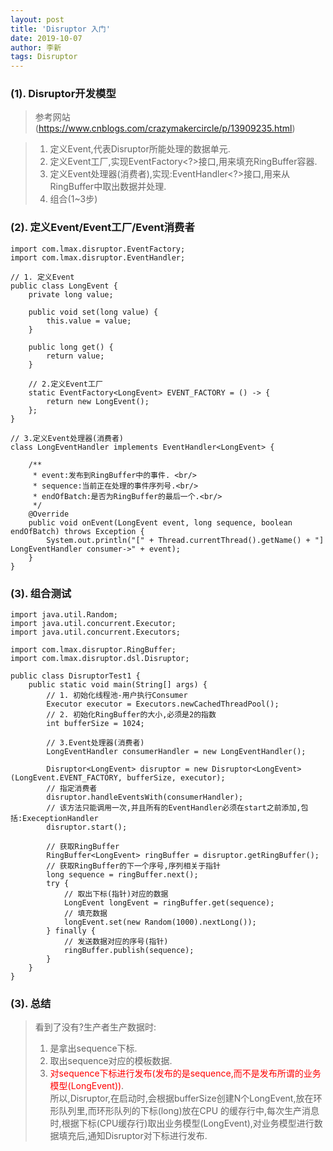 ```yaml
---
layout: post
title: 'Disruptor 入门'
date: 2019-10-07
author: 李新
tags: Disruptor
---
```


### (1). Disruptor开发模型
> 参考网站(https://www.cnblogs.com/crazymakercircle/p/13909235.html)  

> 1. 定义Event,代表Disruptor所能处理的数据单元.  
> 2. 定义Event工厂,实现EventFactory<?>接口,用来填充RingBuffer容器.  
> 3. 定义Event处理器(消费者),实现:EventHandler<?>接口,用来从RingBuffer中取出数据并处理.   
> 4. 组合(1~3步)   

### (2). 定义Event/Event工厂/Event消费者
```
import com.lmax.disruptor.EventFactory;
import com.lmax.disruptor.EventHandler;

// 1. 定义Event
public class LongEvent {
	private long value;

	public void set(long value) {
		this.value = value;
	}

	public long get() {
		return value;
	}

	// 2.定义Event工厂
	static EventFactory<LongEvent> EVENT_FACTORY = () -> {
		return new LongEvent();
	};
}

// 3.定义Event处理器(消费者)
class LongEventHandler implements EventHandler<LongEvent> {

	/**
	 * event:发布到RingBuffer中的事件. <br/>
	 * sequence:当前正在处理的事件序列号.<br/>
	 * endOfBatch:是否为RingBuffer的最后一个.<br/>
	 */
	@Override
	public void onEvent(LongEvent event, long sequence, boolean endOfBatch) throws Exception {
		System.out.println("[" + Thread.currentThread().getName() + "] LongEventHandler consumer->" + event);
	}
}
```
### (3). 组合测试
```
import java.util.Random;
import java.util.concurrent.Executor;
import java.util.concurrent.Executors;

import com.lmax.disruptor.RingBuffer;
import com.lmax.disruptor.dsl.Disruptor;

public class DisruptorTest1 {
	public static void main(String[] args) {
		// 1. 初始化线程池-用户执行Consumer
		Executor executor = Executors.newCachedThreadPool();
		// 2. 初始化RingBuffer的大小,必须是2的指数
		int bufferSize = 1024;

		// 3.Event处理器(消费者)
		LongEventHandler consumerHandler = new LongEventHandler();

		Disruptor<LongEvent> disruptor = new Disruptor<LongEvent>(LongEvent.EVENT_FACTORY, bufferSize, executor);
		// 指定消费者
		disruptor.handleEventsWith(consumerHandler);
		// 该方法只能调用一次,并且所有的EventHandler必须在start之前添加,包括:ExeceptionHandler
		disruptor.start();

		// 获取RingBuffer
		RingBuffer<LongEvent> ringBuffer = disruptor.getRingBuffer();
		// 获取RingBuffer的下一个序号,序列相关于指针
		long sequence = ringBuffer.next();
		try {
			// 取出下标(指针)对应的数据
			LongEvent longEvent = ringBuffer.get(sequence);
			// 填充数据
			longEvent.set(new Random(1000).nextLong());
		} finally {
			// 发送数据对应的序号(指针)
			ringBuffer.publish(sequence);
		}
	}
}
```

### (3). 总结
> 看到了没有?生产者生产数据时:   
> 1. 是拿出sequence下标.   
> 2. 取出sequence对应的模板数据.     
> 3. <font color='red'>对sequence下标进行发布(发布的是sequence,而不是发布所谓的业务模型(LongEvent))</font>.    
>  所以,Disruptor,在启动时,会根据bufferSize创建N个LongEvent,放在环形队列里,而环形队列的下标(long)放在CPU 的缓存行中,每次生产消息时,根据下标(CPU缓存行)取出业务模型(LongEvent),对业务模型进行数据填充后,通知Disruptor对下标进行发布.   
